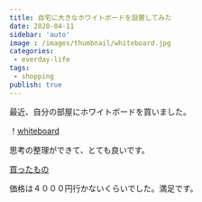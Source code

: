 ```yaml
---
title: 自宅に大きなホワイトボードを設置してみた
date: 2020-04-11
sidebar: 'auto'
image : /images/thumbnail/whiteboard.jpg
categories:
 - everday-life
tags:
 - shopping
publish: true
---
```

最近、自分の部屋にホワイトボードを買いました。

！[whiteboard](/images/post/IMG_5839.JPG)

思考の整理ができて、とても良いです。

[買ったもの](https://www.amazon.co.jp/gp/product/B00YE9WYBQ/ref=ppx_yo_dt_b_asin_title_o03_s00?ie=UTF8&psc=1)

価格は４０００円行かないくらいでした。満足です。